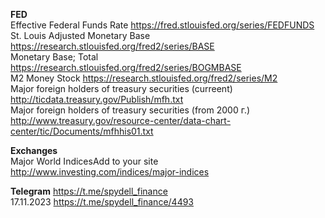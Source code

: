 **FED**              
Effective Federal Funds Rate https://fred.stlouisfed.org/series/FEDFUNDS              
St. Louis Adjusted Monetary Base https://research.stlouisfed.org/fred2/series/BASE                
Monetary Base; Total https://research.stlouisfed.org/fred2/series/BOGMBASE                   
M2 Money Stock https://research.stlouisfed.org/fred2/series/M2                       
Major foreign holders of treasury securities (curreent) http://ticdata.treasury.gov/Publish/mfh.txt                       
Major foreign holders of treasury securities (from 2000 г.) http://www.treasury.gov/resource-center/data-chart-center/tic/Documents/mfhhis01.txt

**Exchanges**      
Major World IndicesAdd to your site http://www.investing.com/indices/major-indices             

**Telegram**
https://t.me/spydell_finance          
17.11.2023 https://t.me/spydell_finance/4493             

